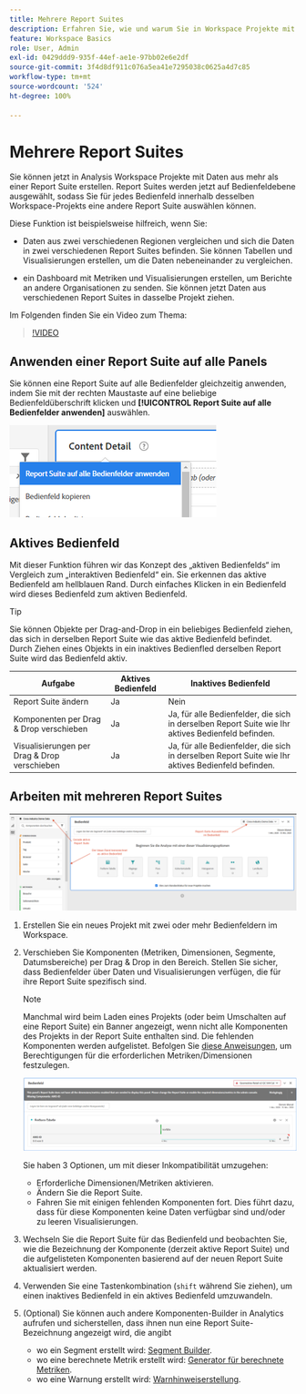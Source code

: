 ```yaml
---
title: Mehrere Report Suites
description: Erfahren Sie, wie und warum Sie in Workspace Projekte mit mehreren Report Suites erstellen
feature: Workspace Basics
role: User, Admin
exl-id: 0429ddd9-935f-44ef-ae1e-97bb02e6e2df
source-git-commit: 3f4d8df911c076a5ea41e7295038c0625a4d7c85
workflow-type: tm+mt
source-wordcount: '524'
ht-degree: 100%

---
```


# Mehrere Report Suites

Sie können jetzt in Analysis Workspace Projekte mit Daten aus mehr als einer Report Suite erstellen. Report Suites werden jetzt auf Bedienfeldebene ausgewählt, sodass Sie für jedes Bedienfeld innerhalb desselben Workspace-Projekts eine andere Report Suite auswählen können.

Diese Funktion ist beispielsweise hilfreich, wenn Sie:

* Daten aus zwei verschiedenen Regionen vergleichen und sich die Daten in zwei verschiedenen Report Suites befinden. Sie können Tabellen und Visualisierungen erstellen, um die Daten nebeneinander zu vergleichen.

* ein Dashboard mit Metriken und Visualisierungen erstellen, um Berichte an andere Organisationen zu senden. Sie können jetzt Daten aus verschiedenen Report Suites in dasselbe Projekt ziehen.

Im Folgenden finden Sie ein Video zum Thema:

>[!VIDEO](https://video.tv.adobe.com/v/32843/?quality=12)

## Anwenden einer Report Suite auf alle Panels

Sie können eine Report Suite auf alle Bedienfelder gleichzeitig anwenden, indem Sie mit der rechten Maustaste auf eine beliebige Bedienfeldüberschrift klicken und **[!UICONTROL Report Suite auf alle Bedienfelder anwenden]** auswählen.

![](assets/apply-rs-all-panels.png)

## Aktives Bedienfeld

Mit dieser Funktion führen wir das Konzept des „aktiven Bedienfelds“ im Vergleich zum „interaktiven Bedienfeld“ ein. Sie erkennen das aktive Bedienfeld am hellblauen Rand. Durch einfaches Klicken in ein Bedienfeld wird dieses Bedienfeld zum aktiven Bedienfeld.

>[!TIP]
>Sie können Objekte per Drag-and-Drop in ein beliebiges Bedienfeld ziehen, das sich in derselben Report Suite wie das aktive Bedienfeld befindet. Durch Ziehen eines Objekts in ein inaktives Bedienfled derselben Report Suite wird das Bedienfeld aktiv.

| Aufgabe | Aktives Bedienfeld | Inaktives Bedienfeld |
| --- | --- | --- |
| Report Suite ändern | Ja | Nein |
| Komponenten per Drag &amp; Drop verschieben | Ja | Ja, für alle Bedienfelder, die sich in derselben Report Suite wie Ihr aktives Bedienfeld befinden. |
| Visualisierungen per Drag &amp; Drop verschieben | Ja | Ja, für alle Bedienfelder, die sich in derselben Report Suite wie Ihr aktives Bedienfeld befinden. |

## Arbeiten mit mehreren Report Suites

![](assets/mrs-ui.png)

1. Erstellen Sie ein neues Projekt mit zwei oder mehr Bedienfeldern im Workspace.

1. Verschieben Sie Komponenten (Metriken, Dimensionen, Segmente, Datumsbereiche) per Drag &amp; Drop in den Bereich. Stellen Sie sicher, dass Bedienfelder über Daten und Visualisierungen verfügen, die für ihre Report Suite spezifisch sind.


   >[!NOTE]
   >Manchmal wird beim Laden eines Projekts (oder beim Umschalten auf eine Report Suite) ein Banner angezeigt, wenn nicht alle Komponenten des Projekts in der Report Suite enthalten sind. Die fehlenden Komponenten werden aufgelistet. Befolgen Sie [diese Anweisungen](/help/admin/admin-console/permissions/product-profile.md), um Berechtigungen für die erforderlichen Metriken/Dimensionen festzulegen.

   ![](assets/incompat-rs.png)

   Sie haben 3 Optionen, um mit dieser Inkompatibilität umzugehen:
   * Erforderliche Dimensionen/Metriken aktivieren.
   * Ändern Sie die Report Suite.
   * Fahren Sie mit einigen fehlenden Komponenten fort. Dies führt dazu, dass für diese Komponenten keine Daten verfügbar sind und/oder zu leeren Visualisierungen.

1. Wechseln Sie die Report Suite für das Bedienfeld und beobachten Sie, wie die Bezeichnung der Komponente (derzeit aktive Report Suite) und die aufgelisteten Komponenten basierend auf der neuen Report Suite aktualisiert werden.

1. Verwenden Sie eine Tastenkombination (`shift` während Sie ziehen), um einen inaktives Bedienfeld in ein aktives Bedienfeld umzuwandeln.

1. (Optional) Sie können auch andere Komponenten-Builder in Analytics aufrufen und sicherstellen, dass ihnen nun eine Report Suite-Bezeichnung angezeigt wird, die angibt

   * wo ein Segment erstellt wird: [Segment Builder](https://experienceleague.adobe.com/docs/analytics/components/segmentation/segmentation-workflow/seg-build.html?lang=de).
   * wo eine berechnete Metrik erstellt wird: [Generator für berechnete Metriken](https://experienceleague.adobe.com/docs/analytics/components/calculated-metrics/calcmetric-workflow/cm-build-metrics.html?lang=de).
   * wo eine Warnung erstellt wird: [Warnhinweiserstellung](https://experienceleague.adobe.com/docs/analytics/components/alerts/alert-builder.html?lang=de).
